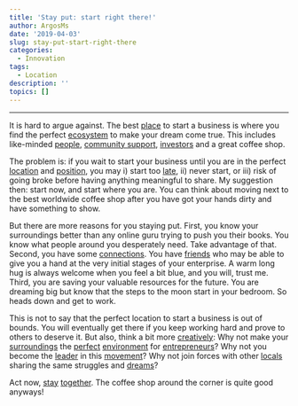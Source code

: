 ```yaml
---
title: 'Stay put: start right there!'
author: ArgosMs
date: '2019-04-03'
slug: stay-put-start-right-there
categories:
  - Innovation
tags:
  - Location
description: ''
topics: []
---
```


***

It is hard to argue against. The best [place](https://www.inc.com/rahul-varshneya/3-things-to-look-for-when-deciding-where-to-start-your-startup.html) to start a business is where you find the perfect [ecosystem](https://www.cleverism.com/factors-choosing-location-startup/) to make your dream come true. This includes like-minded [people](https://www.entrepreneur.com/article/290934), [community support](https://www.forbes.com/sites/ericaswallow/2012/06/15/choosing-startup-location/#24b368ca37c4), [investors](https://www.bioin.or.kr/InnoDS/data/upload/policy/1310018323687.PDF) and a great coffee shop.

The problem is: if you wait to start your business until you are in the perfect [location](https://www.nowpublishers.com/article/Details/ENT-074) and [position](https://papers.ssrn.com/sol3/papers.cfm?abstract_id=1568131), you may i) start too [late](https://www.sciencedirect.com/science/article/pii/S0883902614000147), ii) never start, or iii) risk of going broke before having anything meaningful to share. My suggestion then: start now, and start where you are. You can think about moving next to the best worldwide coffee shop after you have got your hands dirty and have something to show.

But there are more reasons for you staying put. First, you know your surroundings better than any online guru trying to push you their books. You know what people around you desperately need. Take advantage of that. Second, you have some [connections](https://link.springer.com/article/10.1007/s11187-013-9470-3). You have [friends](https://s3.amazonaws.com/academia.edu.documents/30077161/Entrepreneurial_Ecosystem.pdf?AWSAccessKeyId=AKIAIWOWYYGZ2Y53UL3A&Expires=1558644954&Signature=YkKR56QjWBxXuLysHi8YQeXXkfw%3D&response-content-disposition=inline%3B%20filename%3DIISTE_October_Research_Articles_Publicat.pdf) who may be able to give you a hand at the very initial stages of your enterprise. A warm long hug is always welcome when you feel a bit blue, and you will, trust me. Third, you are saving your valuable resources for the future. You are dreaming big but know that the steps to the moon start in your bedroom. So heads down and get to work.

This is not to say that the perfect location to start a business is out of bounds. You will eventually get there if you keep working hard and prove to others to deserve it. But also, think a bit more [creatively](https://www.researchgate.net/profile/Sajeela_Rabbani/publication/280623487_Creativity_and_Entrepreneurial_Intensions_of_Students_Moderating_role_of_Perceived_Self-Efficacy_and_Entrepreneurial_Education/links/55bf764f08ae092e9666917a.pdf#page=459): Why not make your [surroundings](https://www.degruyter.com/view/j/erj.2017.7.issue-1/erj-2016-0011/erj-2016-0011.xml) the [perfect](https://yourstory.com/2012/11/book-review-startup-communities-building-an-entrepreneurial-ecosystem-in-your-city) [environment](https://pdfs.semanticscholar.org/4a74/2468681e832e4e55e4b4f14bdf733b14ccb2.pdf) for [entrepreneurs](https://papers.ssrn.com/sol3/papers.cfm?abstract_id=2473475)? Why not you become the [leader](https://papers.ssrn.com/sol3/papers.cfm?abstract_id=2393516) in this [movement](https://www.marketingfirst.co.nz/2013/04/startup-communities-building-an-entrepreneurial-ecosystem-in-your-city-by-brad-feld/)? Why not join forces with other [locals](http://smo.nl/global-start-up-communities/) sharing the same struggles and [dreams](https://ncfacanada.org/how-to-create-an-entrepreneurial-ecosystem/)? 

Act now, [stay](https://journals.sagepub.com/doi/full/10.1177/0971355716650373) [together](http://www.betadergi.com/jeim/yonetim/icerik/makaleler/11-published.pdf). The coffee shop around the corner is quite good anyways!